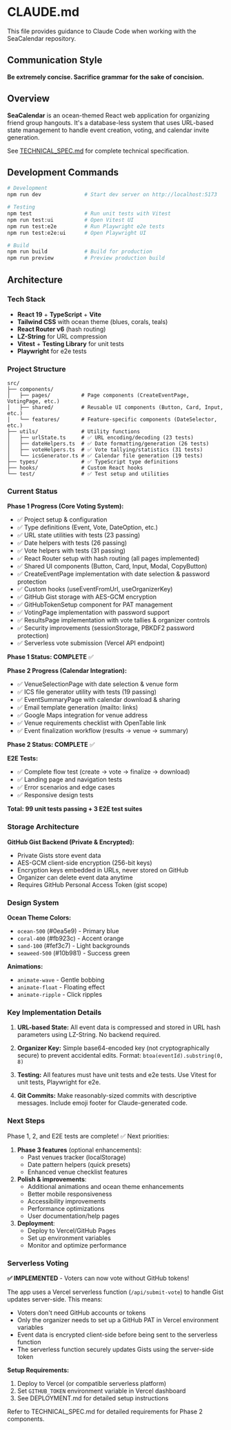 # CLAUDE.md

This file provides guidance to Claude Code when working with the SeaCalendar repository.

## Communication Style

**Be extremely concise. Sacrifice grammar for the sake of concision.**

## Overview

**SeaCalendar** is an ocean-themed React web application for organizing friend group hangouts. It's a database-less system that uses URL-based state management to handle event creation, voting, and calendar invite generation.

See [TECHNICAL_SPEC.md](TECHNICAL_SPEC.md) for complete technical specification.

## Development Commands

```bash
# Development
npm run dev              # Start dev server on http://localhost:5173

# Testing
npm test                 # Run unit tests with Vitest
npm run test:ui          # Open Vitest UI
npm run test:e2e         # Run Playwright e2e tests
npm run test:e2e:ui      # Open Playwright UI

# Build
npm run build            # Build for production
npm run preview          # Preview production build
```

## Architecture

### Tech Stack
- **React 19** + **TypeScript** + **Vite**
- **Tailwind CSS** with ocean theme (blues, corals, teals)
- **React Router v6** (hash routing)
- **LZ-String** for URL compression
- **Vitest** + **Testing Library** for unit tests
- **Playwright** for e2e tests

### Project Structure

```
src/
├── components/
│   ├── pages/          # Page components (CreateEventPage, VotingPage, etc.)
│   ├── shared/         # Reusable UI components (Button, Card, Input, etc.)
│   └── features/       # Feature-specific components (DateSelector, etc.)
├── utils/              # Utility functions
│   ├── urlState.ts     # ✅ URL encoding/decoding (23 tests)
│   ├── dateHelpers.ts  # ✅ Date formatting/generation (26 tests)
│   ├── voteHelpers.ts  # ✅ Vote tallying/statistics (31 tests)
│   └── icsGenerator.ts # ✅ Calendar file generation (19 tests)
├── types/              # ✅ TypeScript type definitions
├── hooks/              # Custom React hooks
└── test/               # ✅ Test setup and utilities
```

### Current Status

**Phase 1 Progress (Core Voting System):**
- ✅ Project setup & configuration
- ✅ Type definitions (Event, Vote, DateOption, etc.)
- ✅ URL state utilities with tests (23 passing)
- ✅ Date helpers with tests (26 passing)
- ✅ Vote helpers with tests (31 passing)
- ✅ React Router setup with hash routing (all pages implemented)
- ✅ Shared UI components (Button, Card, Input, Modal, CopyButton)
- ✅ CreateEventPage implementation with date selection & password protection
- ✅ Custom hooks (useEventFromUrl, useOrganizerKey)
- ✅ GitHub Gist storage with AES-GCM encryption
- ✅ GitHubTokenSetup component for PAT management
- ✅ VotingPage implementation with password support
- ✅ ResultsPage implementation with vote tallies & organizer controls
- ✅ Security improvements (sessionStorage, PBKDF2 password protection)
- ✅ Serverless vote submission (Vercel API endpoint)

**Phase 1 Status: COMPLETE** ✅

**Phase 2 Progress (Calendar Integration):**
- ✅ VenueSelectionPage with date selection & venue form
- ✅ ICS file generator utility with tests (19 passing)
- ✅ EventSummaryPage with calendar download & sharing
- ✅ Email template generation (mailto: links)
- ✅ Google Maps integration for venue address
- ✅ Venue requirements checklist with OpenTable link
- ✅ Event finalization workflow (results → venue → summary)

**Phase 2 Status: COMPLETE** ✅

**E2E Tests:**
- ✅ Complete flow test (create → vote → finalize → download)
- ✅ Landing page and navigation tests
- ✅ Error scenarios and edge cases
- ✅ Responsive design tests

**Total: 99 unit tests passing + 3 E2E test suites**

### Storage Architecture

**GitHub Gist Backend (Private & Encrypted):**
- Private Gists store event data
- AES-GCM client-side encryption (256-bit keys)
- Encryption keys embedded in URLs, never stored on GitHub
- Organizer can delete event data anytime
- Requires GitHub Personal Access Token (gist scope)

### Design System

**Ocean Theme Colors:**
- `ocean-500` (#0ea5e9) - Primary blue
- `coral-400` (#fb923c) - Accent orange
- `sand-100` (#fef3c7) - Light backgrounds
- `seaweed-500` (#10b981) - Success green

**Animations:**
- `animate-wave` - Gentle bobbing
- `animate-float` - Floating effect
- `animate-ripple` - Click ripples

### Key Implementation Details

1. **URL-based State:** All event data is compressed and stored in URL hash parameters using LZ-String. No backend required.

2. **Organizer Key:** Simple base64-encoded key (not cryptographically secure) to prevent accidental edits. Format: `btoa(eventId).substring(0, 8)`

3. **Testing:** All features must have unit tests and e2e tests. Use Vitest for unit tests, Playwright for e2e.

4. **Git Commits:** Make reasonably-sized commits with descriptive messages. Include emoji footer for Claude-generated code.

### Next Steps

Phase 1, 2, and E2E tests are complete! ✅ Next priorities:
1. **Phase 3 features** (optional enhancements):
   - Past venues tracker (localStorage)
   - Date pattern helpers (quick presets)
   - Enhanced venue checklist features
2. **Polish & improvements**:
   - Additional animations and ocean theme enhancements
   - Better mobile responsiveness
   - Accessibility improvements
   - Performance optimizations
   - User documentation/help pages
3. **Deployment**:
   - Deploy to Vercel/GitHub Pages
   - Set up environment variables
   - Monitor and optimize performance

### Serverless Voting

**✅ IMPLEMENTED** - Voters can now vote without GitHub tokens!

The app uses a Vercel serverless function (`/api/submit-vote`) to handle Gist updates server-side. This means:
- Voters don't need GitHub accounts or tokens
- Only the organizer needs to set up a GitHub PAT in Vercel environment variables
- Event data is encrypted client-side before being sent to the serverless function
- The serverless function securely updates Gists using the server-side token

**Setup Requirements:**
1. Deploy to Vercel (or compatible serverless platform)
2. Set `GITHUB_TOKEN` environment variable in Vercel dashboard
3. See DEPLOYMENT.md for detailed setup instructions

Refer to TECHNICAL_SPEC.md for detailed requirements for Phase 2 components.
